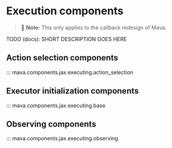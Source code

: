 # Execution components

> 🚧 **Note:** This only applies to the callback redesign of Mava.

TODO (docs): SHORT DESCRIPTION GOES HERE

## Action selection components
::: mava.components.jax.executing.action_selection

## Executor initialization components
::: mava.components.jax.executing.base

## Observing components
::: mava.components.jax.executing.observing
